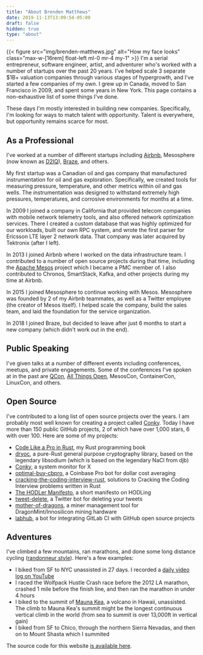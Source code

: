 ```yaml
---
title: "About Brenden Matthews"
date: 2019-11-13T13:09:54-05:00
draft: false
hidden: true
type: "about"
---
```

{{< figure
    src="img/brenden-matthews.jpg"
    alt="How my face looks"
    class="max-w-[16rem] float-left ml-0 mr-4 my-1"
    >}}
I'm a serial entrepreneur, software engineer, artist, and adventurer who's
worked with a number of startups over the past 20 years. I've helped scale 3
separate $1B+ valuation companies through various stages of hypergrowth, and
I've started a few companies of my own. I grew up in Canada, moved to San
Francisco in 2009, and spent some years in New York. This page contains a
non-exhaustive list of some things I've done.

These days I'm mostly interested in building new companies. Specifically, I'm
looking for ways to match talent with opportunity. Talent is everywhere, but
opportunity remains scarce for most.

## As a Professional

I've worked at a number of different startups including [Airbnb](https://www.airbnb.com/), Mesosphere
(now known as [D2IQ](https://d2iq.com/)), [Braze](https://www.braze.com/), and others.

My first startup was a Canadian oil and gas company that manufactured instrumentation for oil and gas exploration. Specifically, we created tools for measuring pressure, temperature, and other metrics within oil and gas wells. The instrumentation was designed to withstand extremely high pressures, temperatures, and corrosive environments for months at a time.

In 2009 I joined a company in California that provided telecom companies with mobile network telemetry tools, and also offered network optimization services. There I created a custom database that was highly optimized for our workloads, built our own RPC system, and wrote the first parser for Ericsson LTE layer 2 network data. That company was later acquired by Tektronix (after I left).

In 2013 I joined Airbnb where I worked on the data infrastructure team. I contributed to a number of open source projects during that time, including the [Apache Mesos](https://mesos.apache.org/) project which I became a PMC member of. I also contributed to Chronos, SmartStack, Kafka, and other projects during my time at Airbnb.

In 2015 I joined Mesosphere to continue working with Mesos. Mesosphere was founded by 2 of my Airbnb teammates, as well as a Twitter employee (the creator of Mesos itself). I helped scale the company, build the sales team, and laid the foundation for the service organization.

In 2018 I joined Braze, but decided to leave after just 6 months to start a new company (which didn't work out in the end).

## Public Speaking

I've given talks at a number of different events including conferences, meetups, and private engagements. Some of the conferences I've spoken at in the past are [QCon](https://qconsf.com/), [All Things Open](https://allthingsopen.org/), MesosCon, ContainerCon, LinuxCon, and others.

## Open Source

I've contributed to a long list of open source projects over the years. I am probably most well known for creating a project called [Conky](https://github.com/brndnmtthws/conky). Today I have more than 150 public GitHub projects, 2 of which have over 1,000 stars, 6 with over 100. Here are some of my projects:

- [Code Like a Pro in Rust](https://www.manning.com/books/code-like-a-pro-in-rust?utm_source=brendenm&utm_medium=affiliate&utm_campaign=book_matthews_code_9_22_21&a_aid=brendenm&a_bid=3eb61509), my Rust programming book
- [dryoc](https://github.com/brndnmtthws/dryoc), a pure-Rust general purpose cryptography library, based on the legendary libsodium (which is based on the legendary NaCl from djb)
- [Conky](https://github.com/brndnmtthws/conky), a system monitor for X
- [optimal-buy-cbpro](https://github.com/brndnmtthws/optimal-buy-cbpro), a Coinbase Pro bot for dollar cost averaging
- [cracking-the-coding-interview-rust](https://github.com/brndnmtthws/cracking-the-coding-interview-rust), solutions to Cracking the Coding Interview problems written in Rust
- [The HODLer Manifesto](https://github.com/brndnmtthws/hodlermanifesto), a short manifesto on HODLing
- [tweet-delete](https://github.com/brndnmtthws/tweet-delete), a Twitter bot for deleting your tweets
- [mother-of-dragons](https://github.com/brndnmtthws/mother-of-dragons), a miner management tool for DragonMint/Innosilicon mining hardware
- [labhub](https://github.com/brndnmtthws/labhub), a bot for integrating GitLab CI with GitHub open source projects

## Adventures

I've climbed a few mountains, ran marathons, and done some long distance cycling ([randonneur style](https://en.wikipedia.org/wiki/Randonneuring)). Here's a few examples:

- I biked from SF to NYC unassisted in 27 days. I recorded a [daily video log on YouTube](https://www.youtube.com/playlist?list=PLfHJt4o9-rmCH1J_DTVoNxrnJiaPUNg_O)
- I raced the Wolfpack Hustle Crash race before the 2012 LA marathon, crashed 1 mile before the finish line, and then ran the marathon in under 4 hours
- I biked to the summit of [Mauna Kea](https://en.wikipedia.org/wiki/Mauna_Kea), a volcano in Hawaii, unassisted. The climb to Mauna Kea's summit might be the longest continuous vertical climb in the world (from sea to summit is over 13,000ft in vertical gain)
- I biked from SF to Chico, through the northern Sierra Nevadas, and then on to Mount Shasta which I summited

The source code for this website [is available here](https://github.com/brndnmtthws/brndn-io).
